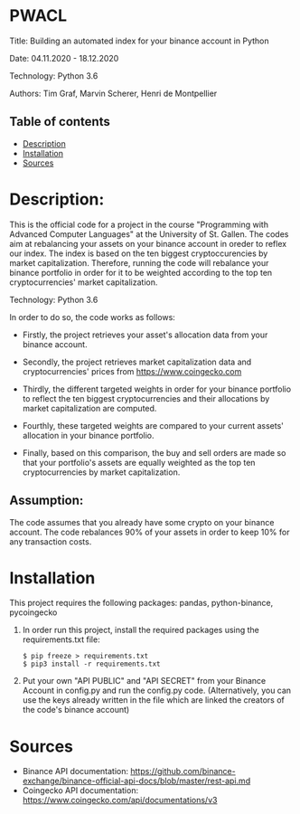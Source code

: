 # PWACL
Title: Building an automated index for your binance account in Python

Date: 04.11.2020 - 18.12.2020

Technology: Python 3.6

Authors: Tim Graf, Marvin Scherer, Henri de Montpellier

## Table of contents
* [Description](#Description)
* [Installation](#Installation)
* [Sources](#Sources)


# Description:

This is the official code for a project in the course "Programming with Advanced Computer Languages" at the University of St. Gallen. The codes aim at rebalancing your assets on your binance account in oreder to reflex our index. The index is based on the ten biggest cryptoccurencies by market capitalization. Therefore, running the code will rebalance your binance portfolio in order for it to be weighted according to the top ten cryptocurrencies' market capitalization.

Technology: Python 3.6

In order to do so, the code works as follows:

* Firstly, the project retrieves your asset's allocation data from your binance account.

* Secondly, the project retrieves market capitalization data and cryptocurrencies' prices from https://www.coingecko.com 
* Thirdly, the different targeted weights in order for your binance portfolio to reflect the ten biggest cryptocurrencies and their allocations by market capitalization are computed.
* Fourthly, these targeted weights are compared to your current assets' allocation in your binance portfolio. 
* Finally, based on this comparison, the buy and sell orders are made so that your portfolio's assets are equally weighted as the top ten cryptocurrencies by market capitalization.

## Assumption: 
The code assumes that you already have some crypto on your binance account.
The code rebalances 90% of your assets in order to keep 10% for any transaction costs.

# Installation

This project requires the following packages: pandas, python-binance, pycoingecko 

1) In order run this project, install the required packages using the requirements.txt file: 
    ```
    $ pip freeze > requirements.txt
    $ pip3 install -r requirements.txt
    ```
2) Put your own "API PUBLIC" and "API SECRET" from your Binance Account in config.py and run the config.py code. 
(Alternatively, you can use the keys already written in the file which are linked the creators of the code's binance account)

# Sources
* Binance API documentation: https://github.com/binance-exchange/binance-official-api-docs/blob/master/rest-api.md 
* Coingecko API documentation: https://www.coingecko.com/api/documentations/v3 


